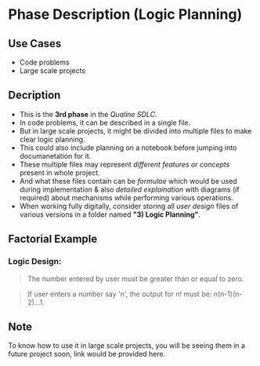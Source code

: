 # Phase Description (Logic Planning)
## Use Cases
- Code problems
- Large scale projects

## Decription
- This is the **3rd phase** in the *Qualine SDLC*.
- In code problems, it can be described in a single file.
- But in large scale projects, it might be divided into multiple files to make clear logic planning.
- This could also include planning on a notebook before jumping into documanetation for it.
- These multiple files may represent *different features or concepts* present in whole project.
- And what these files contain can be *formulae* which would be used during implementation & also *detailed explaination* with diagrams (if required) about mechanisms while performing various operations.
- When working fully digitally, consider storing all *user design* files of various versions in a folder named **"3\) Logic Planning"**.

## Factorial Example
### Logic Design:
> The number entered by user must be greater than or equal to zero.

> If user enters a number say 'n', the output for n! must be: n(n-1)(n-2)...1.


## Note
To know how to use it in large scale projects, you will be seeing them in a future project soon, link would be provided here.